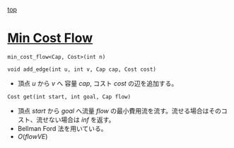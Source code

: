[top](../../README.md)

# [Min Cost Flow](./mcf.hpp)

`min_cost_flow<Cap, Cost>(int n)`

`void add_edge(int u, int v, Cap cap, Cost cost)`
- 頂点 $u$ から $v$ へ 容量 $cap$, コスト $cost$ の辺を追加する。

`Cost get(int start, int goal, Cap flow)`
- 頂点 $start$ から $goal$ へ流量 $flow$ の最小費用流を流す。流せる場合はそのコスト、流せない場合は $inf$ を返す。
- Bellman Ford 法を用いている。
- $O(flow V E)$